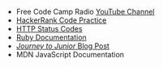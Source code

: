 - Free Code Camp Radio [YouTube Channel](https://www.youtube.com/freecodecamp/live)
- [HackerRank Code Practice](https://www.hackerrank.com/dashboard)
- [HTTP Status Codes](https://httpstatuses.com/)
- [Ruby Documentation](https://ruby-doc.org/)
- [*Journey to Junior* Blog Post](https://medium.com/@abelgoodwin1988/memoirs-journey-to-junior-part-1-practical-information-b6afe59890a3)
- MDN JavaScript Documentation
